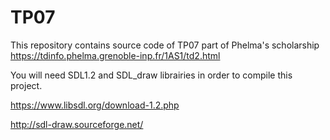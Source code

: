 # TP07

This repository contains source code of TP07 part of Phelma's scholarship
https://tdinfo.phelma.grenoble-inp.fr/1AS1/td2.html


You will need SDL1.2 and SDL_draw librairies in order to compile this project.

https://www.libsdl.org/download-1.2.php

http://sdl-draw.sourceforge.net/
